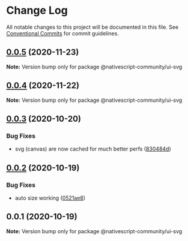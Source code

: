 # Change Log

All notable changes to this project will be documented in this file.
See [Conventional Commits](https://conventionalcommits.org) for commit guidelines.

## [0.0.5](https://github.com/nativescript-community/ui-svg/compare/v0.0.4...v0.0.5) (2020-11-23)

**Note:** Version bump only for package @nativescript-community/ui-svg





## [0.0.4](https://github.com/nativescript-community/ui-svg/compare/v0.0.3...v0.0.4) (2020-11-22)

**Note:** Version bump only for package @nativescript-community/ui-svg





## [0.0.3](https://github.com/nativescript-community/ui-svg/compare/v0.0.2...v0.0.3) (2020-10-20)


### Bug Fixes

* svg (canvas) are now cached for much better perfs ([830484d](https://github.com/nativescript-community/ui-svg/commit/830484d62845351b68fe81bade35414afb9ea3a4))





## [0.0.2](https://github.com/nativescript-community/ui-svg/compare/v0.0.1...v0.0.2) (2020-10-19)


### Bug Fixes

* auto size working ([0521ae8](https://github.com/nativescript-community/ui-svg/commit/0521ae862bd2aad5b62fb96f4b11a94c6a87d557))





## 0.0.1 (2020-10-19)

**Note:** Version bump only for package @nativescript-community/ui-svg

